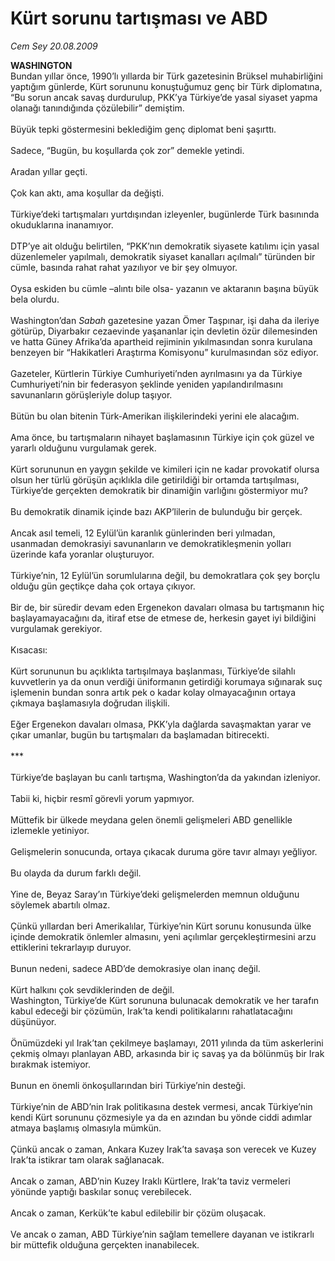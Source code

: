 # Kürt sorunu tartışması ve ABD

*Cem Sey 20.08.2009*

<div class="taraf_structure_2col_1zq">
<div class="margen_n">



 <p><b>WASHINGTON</b> <br/>Bundan yıllar önce, 1990’lı yıllarda bir Türk gazetesinin Brüksel muhabirliğini yaptığım günlerde, Kürt sorununu konuştuğumuz genç bir Türk diplomatına, “Bu sorun ancak savaş durdurulup, PKK’ya Türkiye’de yasal siyaset yapma olanağı tanındığında çözülebilir” demiştim. <br/><br/>Büyük tepki göstermesini beklediğim genç diplomat beni şaşırttı. <br/><br/>Sadece, “Bugün, bu koşullarda çok zor” demekle yetindi. <br/><br/>Aradan yıllar geçti. <br/><br/>Çok kan aktı, ama koşullar da değişti. <br/><br/>Türkiye’deki tartışmaları yurtdışından izleyenler, bugünlerde Türk basınında okuduklarına inanamıyor. <br/><br/>DTP’ye ait olduğu belirtilen, “PKK’nın demokratik siyasete katılımı için yasal düzenlemeler yapılmalı, demokratik siyaset kanalları açılmalı” türünden bir cümle, basında rahat rahat yazılıyor ve bir şey olmuyor. <br/><br/>Oysa eskiden bu cümle –alıntı bile olsa- yazanın ve aktaranın başına büyük bela olurdu. <br/><br/>Washington’dan <i>Sabah</i> gazetesine yazan Ömer Taşpınar, işi daha da ileriye götürüp, Diyarbakır cezaevinde yaşananlar için devletin özür dilemesinden ve hatta Güney Afrika’da apartheid rejiminin yıkılmasından sonra kurulana benzeyen bir “Hakikatleri Araştırma Komisyonu” kurulmasından söz ediyor. <br/><br/>Gazeteler, Kürtlerin Türkiye Cumhuriyeti’nden ayrılmasını ya da Türkiye Cumhuriyeti’nin bir federasyon şeklinde yeniden yapılandırılmasını savunanların görüşleriyle dolup taşıyor. <br/><br/>Bütün bu olan bitenin Türk-Amerikan ilişkilerindeki yerini ele alacağım. <br/><br/>Ama önce, bu tartışmaların nihayet başlamasının Türkiye için çok güzel ve yararlı olduğunu vurgulamak gerek. <br/><br/>Kürt sorununun en yaygın şekilde ve kimileri için ne kadar provokatif olursa olsun her türlü görüşün açıklıkla dile getirildiği bir ortamda tartışılması, Türkiye’de gerçekten demokratik bir dinamiğin varlığını göstermiyor mu? <br/><br/>Bu demokratik dinamik içinde bazı AKP’lilerin de bulunduğu bir gerçek. <br/><br/>Ancak asıl temeli, 12 Eylül’ün karanlık günlerinden beri yılmadan, usanmadan demokrasiyi savunanların ve demokratikleşmenin yolları üzerinde kafa yoranlar oluşturuyor. <br/><br/>Türkiye’nin, 12 Eylül’ün sorumlularına değil, bu demokratlara çok şey borçlu olduğu gün geçtikçe daha çok ortaya çıkıyor. <br/><br/>Bir de, bir süredir devam eden Ergenekon davaları olmasa bu tartışmanın hiç başlayamayacağını da, itiraf etse de etmese de, herkesin gayet iyi bildiğini vurgulamak gerekiyor. <br/><br/>Kısacası: <br/><br/>Kürt sorununun bu açıklıkta tartışılmaya başlanması, Türkiye’de silahlı kuvvetlerin ya da onun verdiği üniformanın getirdiği korumaya sığınarak suç işlemenin bundan sonra artık pek o kadar kolay olmayacağının ortaya çıkmaya başlamasıyla doğrudan ilişkili. <br/><br/>Eğer Ergenekon davaları olmasa, PKK’yla dağlarda savaşmaktan yarar ve çıkar umanlar, bugün bu tartışmaları da başlamadan bitirecekti. <br/><br/>*** <br/><br/>Türkiye’de başlayan bu canlı tartışma, Washington’da da yakından izleniyor. <br/><br/>Tabii ki, hiçbir resmî görevli yorum yapmıyor. <br/><br/>Müttefik bir ülkede meydana gelen önemli gelişmeleri ABD genellikle izlemekle yetiniyor. <br/><br/>Gelişmelerin sonucunda, ortaya çıkacak duruma göre tavır almayı yeğliyor. <br/><br/>Bu olayda da durum farklı değil. <br/><br/>Yine de, Beyaz Saray’ın Türkiye’deki gelişmelerden memnun olduğunu söylemek abartılı olmaz. <br/><br/>Çünkü yıllardan beri Amerikalılar, Türkiye’nin Kürt sorunu konusunda ülke içinde demokratik önlemler almasını, yeni açılımlar gerçekleştirmesini arzu ettiklerini tekrarlayıp duruyor. <br/><br/>Bunun nedeni, sadece ABD’de demokrasiye olan inanç değil. <br/><br/>Kürt halkını çok sevdiklerinden de değil. <br/>Washington, Türkiye’de Kürt sorununa bulunacak demokratik ve her tarafın kabul edeceği bir çözümün, Irak’ta kendi politikalarını rahatlatacağını düşünüyor. <br/><br/>Önümüzdeki yıl Irak’tan çekilmeye başlamayı, 2011 yılında da tüm askerlerini çekmiş olmayı planlayan ABD, arkasında bir iç savaş ya da bölünmüş bir Irak bırakmak istemiyor. <br/><br/>Bunun en önemli önkoşullarından biri Türkiye’nin desteği. <br/><br/>Türkiye’nin de ABD’nin Irak politikasına destek vermesi, ancak Türkiye’nin kendi Kürt sorununu çözmesiyle ya da en azından bu yönde ciddi adımlar atmaya başlamış olmasıyla mümkün. <br/><br/>Çünkü ancak o zaman, Ankara Kuzey Irak’ta savaşa son verecek ve Kuzey Irak’ta istikrar tam olarak sağlanacak. <br/><br/>Ancak o zaman, ABD’nin Kuzey Iraklı Kürtlere, Irak’ta taviz vermeleri yönünde yaptığı baskılar sonuç verebilecek. <br/><br/>Ancak o zaman, Kerkük’te kabul edilebilir bir çözüm oluşacak. <br/><br/>Ve ancak o zaman, ABD Türkiye’nin sağlam temellere dayanan ve istikrarlı bir müttefik olduğuna gerçekten inanabilecek.<b></b></p>
<br/>
<br/>
<br/>



<br/>


<div id="taraf_not">
</div>

</div>


</div>
